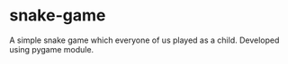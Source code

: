 # snake-game
A simple snake game which everyone of us played as a child.
Developed using pygame module.
